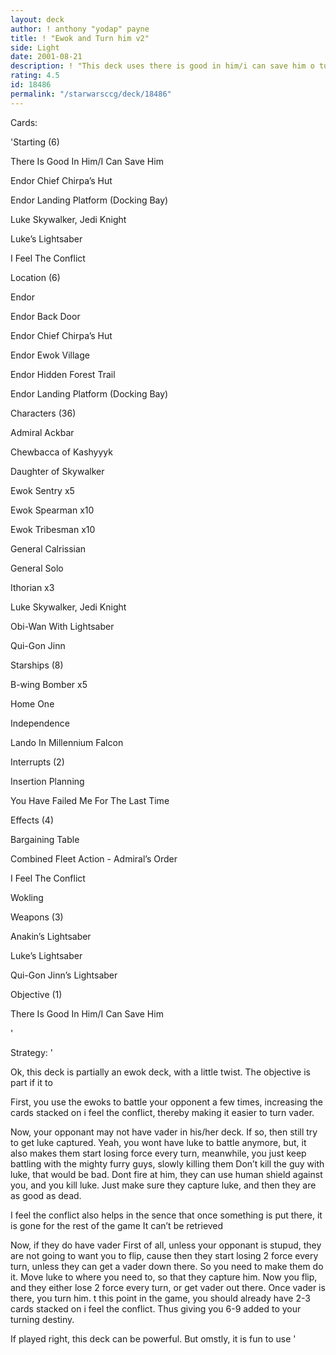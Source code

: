 ```yaml
---
layout: deck
author: ! anthony "yodap" payne
title: ! "Ewok and Turn him v2"
side: Light
date: 2001-08-21
description: ! "This deck uses there is good in him/i can save him o turn vader, with te help of ewoks"
rating: 4.5
id: 18486
permalink: "/starwarsccg/deck/18486"
---
```

Cards: 

'Starting (6)

There Is Good In Him/I Can Save Him 

Endor Chief Chirpa’s Hut 

Endor Landing Platform (Docking Bay) 

Luke Skywalker, Jedi Knight 

Luke’s Lightsaber 

I Feel The Conflict 


Location (6)

Endor 

Endor Back Door 

Endor Chief Chirpa’s Hut 

Endor Ewok Village 

Endor Hidden Forest Trail 

Endor Landing Platform (Docking Bay) 


Characters (36)

Admiral Ackbar 

Chewbacca of Kashyyyk 

Daughter of Skywalker 

Ewok Sentry  x5

Ewok Spearman  x10

Ewok Tribesman  x10

General Calrissian 

General Solo 

Ithorian  x3

Luke Skywalker, Jedi Knight 

Obi-Wan With Lightsaber 

Qui-Gon Jinn 


Starships (8)

B-wing Bomber  x5

Home One 

Independence 

Lando In Millennium Falcon 


Interrupts (2)

Insertion Planning 

You Have Failed Me For The Last Time 


Effects (4)

Bargaining Table 

Combined Fleet Action - Admiral’s Order 

I Feel The Conflict 

Wokling 


Weapons (3)

Anakin’s Lightsaber 

Luke’s Lightsaber 

Qui-Gon Jinn’s Lightsaber 


Objective (1)

There Is Good In Him/I Can Save Him 

'

Strategy: '

Ok, this deck is partially an ewok deck, with a little twist. The objective is part if it to


First, you use the ewoks to battle your opponent a few times, increasing the cards stacked on i feel the conflict, thereby making it easier to turn vader. 


Now, your opponant may not have vader in his/her deck. If so, then still try to get luke captured. Yeah, you wont have luke to battle anymore, but, it also makes them start losing force every turn, meanwhile, you just keep battling with the mighty furry guys, slowly killing them Don’t kill the guy with luke, that would be bad. Dont fire at him, they can use human shield against you, and you kill luke. Just make sure they capture luke, and then they are as good as dead.


I feel the conflict also helps in the sence that once something is put there, it is gone for the rest of the game It can’t be retrieved 


Now, if they do have vader First of all, unless your opponant is stupud, they are not going to want you to flip, cause then they start losing 2 force every turn, unless they can get a vader down there. So you need to make them do it. Move luke to where you need to, so that they capture him. Now you flip, and they either lose 2 force every turn, or get vader out there. Once vader is there, you turn him. t this point in the game, you should already have 2-3 cards stacked on i feel the conflict. Thus giving you 6-9 added to your turning destiny. 


If played right, this deck can be powerful. But omstly, it is fun to use '
